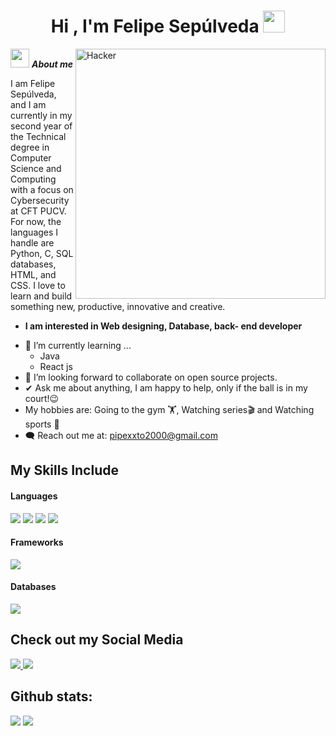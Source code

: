 <h1 align="center">Hi , I'm Felipe Sepúlveda <img src="https://media.giphy.com/media/hvRJCLFzcasrR4ia7z/giphy.gif" width="35"></h1>
<img align="right" width=400px alt="Hacker" src="https://media4.giphy.com/media/v1.Y2lkPTc5MGI3NjExZHZlZGoxY2gxenk2a2dlZHRmYTF3OTBndTVvOGo4anYwNXZlNHVweCZlcD12MV9pbnRlcm5hbF9naWZfYnlfaWQmY3Q9Zw/MD0svLSDeudszrNrp0/giphy.gif" />

<img src="https://media.giphy.com/media/ObNTw8Uzwy6KQ/giphy.gif" width="30px">&nbsp;***About me***

I am Felipe Sepúlveda, and I am currently in my second year of the Technical degree in Computer Science and Computing with a focus on Cybersecurity at CFT PUCV. For now, the languages I handle are Python, C, SQL databases, HTML, and CSS. I love to learn and build something new, productive, innovative and creative.
* **I am interested in Web designing, Database, back- end developer**
- 🌱 I’m currently learning ...
  - Java
  - React js
- 👯 I’m looking forward to collaborate on open source projects.
- ✔ Ask me about anything, I am happy to help, only if the ball is in my court!😉<br>
- My hobbies are:
Going to the gym 🏋️,
Watching series🎬 and
Watching sports 🏅
- 🗨️ Reach out me at: pipexxto2000@gmail.com

## My Skills Include

<h4> Languages </h4>
<span> 
  <img src="https://img.shields.io/badge/HTML5-E34F26?style=for-the-badge&logo=html5&logoColor=white">
  <img src="https://img.shields.io/badge/css3-%231572B6.svg?style=for-the-badge&logo=css3&logoColor=white">
  <img src="https://img.shields.io/badge/python-3670A0?style=for-the-badge&logo=python&logoColor=ffdd54">
  <img src="https://img.shields.io/badge/C-00599C?style=for-the-badge&logo=c&logoColor=white">
</span>

<h4> Frameworks </h4>
<span>
  <img src="https://img.shields.io/badge/WordPress-%23117AC9.svg?style=for-the-badge&logo=WordPress&logoColor=white">
</span>

<h4> Databases </h4>
<span>
  <img src="https://img.shields.io/badge/MySQL-00000F?style=for-the-badge&logo=mysql&logoColor=white">
</span>

## Check out my Social Media

<a href ="https://www.instagram.com/pipe_sepulveda8/">
  <img src="https://img.shields.io/badge/Instagram-%23E4405F.svg?style=for-the-badge&logo=Instagram&logoColor=white">
</a>
<a href="https://www.twitch.tv/fuljai">
  <img src="https://img.shields.io/badge/Twitch-%239146FF.svg?style=for-the-badge&logo=Twitch&logoColor=white">
</a>

<h2>Github stats:</h2> 

[![](https://github-readme-stats.vercel.app/api?username=fuljai&show_icons=true&theme=tokyonight&hide_border=true&locale=en)](https://github.com/Fuljai)
[![](https://github-readme-streak-stats.herokuapp.com/?user=fuljai&theme=material-palenight)](https://github.com/Fuljai)
</div>

